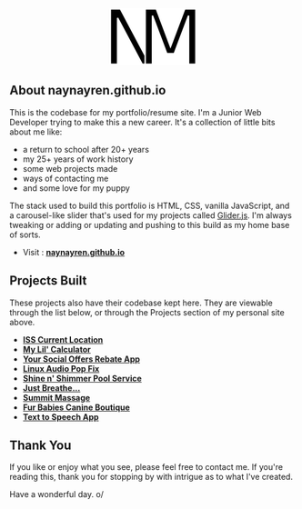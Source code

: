 <p align="center">
    <img src="img/logo.png" alt="My Logo" width="153" height="100" />
</p>

## About naynayren.github.io

This is the codebase for my portfolio/resume site. I'm a Junior Web Developer trying to make this a new career. It's a collection of little bits about me like:

- a return to school after 20+ years
- my 25+ years of work history
- some web projects made
- ways of contacting me
- and some love for my puppy

The stack used to build this portfolio is HTML, CSS, vanilla JavaScript, and a carousel-like slider that's used for my projects called <a href="https://nickpiscitelli.github.io/Glider.js/">Glider.js</a>. I'm always tweaking or adding or updating and pushing to this build as my home base of sorts.

- Visit : **[naynayren.github.io](https://naynayren.github.io/)**

## Projects Built

These projects also have their codebase kept here. They are viewable through the list below, or through the Projects section of my personal site above.

- **[ISS Current Location](https://naynayren.github.io/iss-location/)**
- **[My Lil' Calculator](https://naynayren.github.io/calculator/)**
- **[Your Social Offers Rebate App](https://ysot.yso.co/)**
- **[Linux Audio Pop Fix](https://naynayren.github.io/linux-audio-pop/)**
- **[Shine n' Shimmer Pool Service](https://naynayren.github.io/shine-shimmer/)**
- **[Just Breathe...](https://naynayren.github.io/inhale-exhale/)**
- **[Summit Massage](https://naynayren.github.io/summit-massage/)**
- **[Fur Babies Canine Boutique](https://naynayren.github.io/fur-baby/)**
- **[Text to Speech App](https://naynayren.github.io/text-to-speech/)**

## Thank You

If you like or enjoy what you see, please feel free to contact me. If you're reading this, thank you for stopping by with intrigue as to what I've created.

Have a wonderful day. o/

